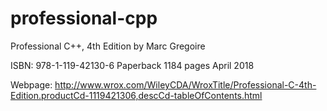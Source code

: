 # professional-cpp
Professional C++, 4th Edition by Marc Gregoire

ISBN: 978-1-119-42130-6
Paperback
1184 pages
April 2018

Webpage: http://www.wrox.com/WileyCDA/WroxTitle/Professional-C-4th-Edition.productCd-1119421306,descCd-tableOfContents.html
